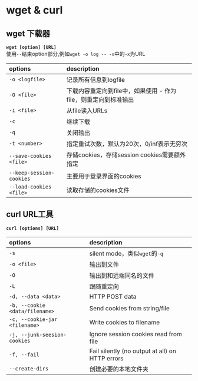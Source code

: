 # wget & curl

## wget 下载器
**`wget [option] [URL]`**  
使用`--`结束option部分,例如`wget -o log -- -x`中的`-x`为URL

options | description
:-|:-
`-o <logfile>` | 记录所有信息到logfile
`-O <file>` | 下载内容重定向到file中，如果使用 - 作为file，则重定向到标准输出
`-i <file>` | 从file读入URLs 
`-c` | 继续下载
`-q` | 关闭输出
`-t <number>` | 指定重试次数，默认为20次，0/inf表示无穷次
`--save-cookies <file>` | 存储cookies，存储session cookies需要额外指定
`--keep-session-cookies` | 主要用于登录界面的cookies
`--load-cookies <file>` | 读取存储的cookies文件

## curl URL工具
**`curl [options] [URL]`**

| options                        | description                                     |
|:-------------------------------|:------------------------------------------------|
| `-s`                           | silent mode，类似`wget`的`-q`                   |
| `-o <file>`                    | 输出到文件                                      |
| `-O`                           | 输出到和远端同名的文件                          |
| `-L`                           | 跟随重定向                                      |
| `-d, --data <data>`            | HTTP POST data                                  |
| `-b, --cookie <data/filename>` | Send cookies from string/file                   |
| `-c, --cookie-jar <filename>`  | Write cookies to filename                       |
| `-j, --junk-seesion-cookies`   | Ignore session cookies read from file           |
| `-f, --fail`                   | Fail silently (no output at all) on HTTP errors |
| `--create-dirs`                | 创建必要的本地文件夹                            |
